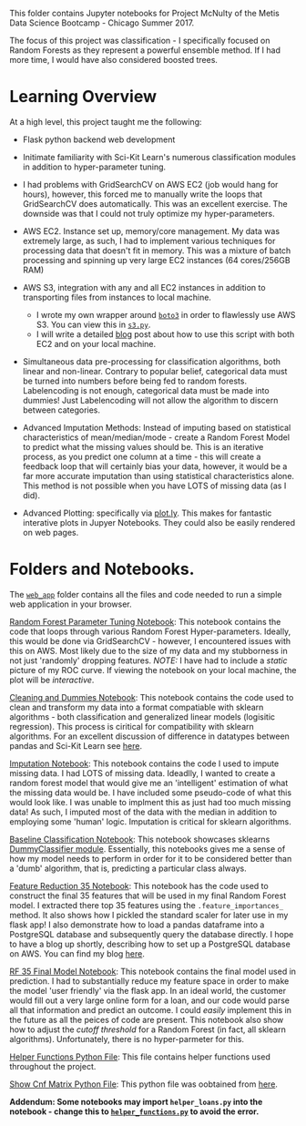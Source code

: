 This folder contains Jupyter notebooks for Project McNulty of the Metis Data Science Bootcamp - Chicago Summer 2017.

The focus of this project was classification - I specifically focused on Random Forests as they represent a powerful ensemble method. If I had more time, I would have also considered boosted trees.

# Learning Overview

At a high level, this project taught me the following:

- Flask python backend web development

- Initimate familiarity with Sci-Kit Learn's numerous classification modules in addition to hyper-parameter tuning.

- I had problems with GridSearchCV on AWS EC2 (job would hang for hours), however, this forced me to manually write the loops that GridSearchCV does automatically. This was an excellent exercise. The downside was that I could not truly optimize my hyper-parameters.

- AWS EC2. Instance set up, memory/core management. My data was extremely large, as such, I had to implement various techniques for processing data that doesn't fit in memory. This was a mixture of batch processing and spinning up very large EC2 instances (64 cores/256GB RAM)

- AWS S3, integration with any and all EC2 instances in addition to transporting files from instances to local machine.
  - I wrote my own wrapper around [`boto3`](https://boto3.readthedocs.io/en/latest/) in order to flawlessly use AWS S3. You can view this in [`s3.py`](https://github.com/igabr/Metis_Projects_Chicago_2017/blob/master/Project_McNulty_03/s3.py).
  - I will write a detailed [blog](https://www.ibrahimgabr.com/blog) post about how to use this script with both EC2 and on your local machine.
  
- Simultaneous data pre-processing for classification algorithms, both linear and non-linear. Contrary to popular belief, categorical data must be turned into numbers before being fed to random forests. Labelencoding is not enough, categorical data must be made into dummies! Just Labelencoding will not allow the algorithm to discern between categories. 

- Advanced Imputation Methods: Instead of imputing based on statistical characteristics of mean/median/mode - create a Random Forest Model to predict what the missing values should be. This is an iterative process, as you predict one column at a time - this will create a feedback loop that will certainly bias your data, however, it would be a far more accurate imputation than using statistical characteristics alone. This method is not possible when you have LOTS of missing data (as I did).

- Advanced Plotting: specifically via [plot.ly](https://plot.ly/). This makes for fantastic interative plots in Jupyer Notebooks. They could also be easily rendered on web pages.

# Folders and Notebooks.

The [`web_app`](https://github.com/igabr/Metis_Projects_Chicago_2017/blob/master/Project_McNulty_03/web_app) folder contains all the files and code needed to run a simple web application in your browser.

[Random Forest Parameter Tuning Notebook](https://github.com/igabr/Metis_Projects_Chicago_2017/blob/master/Project_McNulty_03/Random_Forest_Parameter_Tuning.ipynb): This notebook contains the code that loops through various Random Forest Hyper-parameters. Ideally, this would be done via GridSearchCV - however, I encountered issues with this on AWS. Most likely due to the size of my data and my stubborness in not just 'randomly' dropping features. _NOTE:_ I have had to include a _static_ picture of my ROC curve. If viewing the notebook on your local machine, the plot will be _interactive_.

[Cleaning and Dummies Notebook](https://github.com/igabr/Metis_Projects_Chicago_2017/blob/master/Project_McNulty_03/Cleaning_and_dummies.ipynb): This notebook contains the code used to clean and transform my data into a format compatiable with sklearn algorithms - both classification and generalized linear models (logisitic regression). This process is ciritical for compatibility with sklearn algorithms. For an excellent discussion of difference in datatypes between pandas and Sci-Kit Learn see [here](https://www.safaribooksonline.com/oriole/the-pandas-scikit-learn-data-type-divide).

[Imputation Notebook](https://github.com/igabr/Metis_Projects_Chicago_2017/blob/master/Project_McNulty_03/Imputation_Notebook.ipynb): This notebook contains the code I used to impute missing data. I had LOTS of missing data. Ideadlly, I wanted to create a random forest model that would give me an 'intelligent' estimation of what the missing data would be. I have included some pseudo-code of what this would look like. I was unable to implment this as just had too much missing data! As such, I imputed most of the data with the median in addition to employing some 'human' logic. Imputation is critical for sklearn algorithms.

[Baseline Classification Notebook](https://github.com/igabr/Metis_Projects_Chicago_2017/blob/master/Project_McNulty_03/Baseline_Classification_Notebook.ipynb): This notebook showcases sklearns [DummyClassifier module](http://scikit-learn.org/stable/modules/generated/sklearn.dummy.DummyClassifier.html). Essentially, this notebooks gives me a sense of how my model needs to perform in order for it to be considered better than a 'dumb' algorithm, that is, predicting a particular class always.

[Feature Reduction 35 Notebook](https://github.com/igabr/Metis_Projects_Chicago_2017/blob/master/Project_McNulty_03/feature_reduction_35.ipynb): This notebook has the code used to construct the final 35 features that will be used in my final Random Forest model. I extracted there top 35 features using the  `.feature_importances_` method. It also shows how I pickled the standard scaler for later use in my flask app! I also demonstrate how to load a pandas dataframe into a PostgreSQL database and subsequently query the database directly. I hope to have a blog up shortly, describing how to set up a PostgreSQL database on AWS. You can find my blog [here](https://ibrahimgabr.com/blog).

[RF 35 Final Model Notebook](https://github.com/igabr/Metis_Projects_Chicago_2017/blob/master/Project_McNulty_03/rf_35_final_model.ipynb): This notebook contains the final model used in prediction. I had to substantially reduce my feature space in order to make the model 'user friendly' via the flask app. In an ideal world, the customer would fill out a very large online form for a loan, and our code would parse all that information and predict an outcome. I could _easily_ implement this in the future as all the peices of code are present. This notebook also show how to adjust the _cutoff threshold_ for a Random Forest (in fact, all sklearn algorithms). Unfortunately, there is no hyper-parmeter for this.

[Helper Functions Python File](https://github.com/igabr/Metis_Projects_Chicago_2017/blob/master/Project_McNulty_03/helper_functions.py): This file contains helper functions used throughout the project.

[Show Cnf Matrix Python File](https://github.com/igabr/Metis_Projects_Chicago_2017/blob/master/Project_McNulty_03/show_cnf_matrix.py): This python file was oobtained from [here](https://notmatthancock.github.io/2015/10/28/confusion-matrix.html).


**Addendum: Some notebooks may import `helper_loans.py` into the notebook - change this to [`helper_functions.py`](https://github.com/igabr/Metis_Projects_Chicago_2017/blob/master/Project_McNulty_03/helper_functions.py) to avoid the error.**

